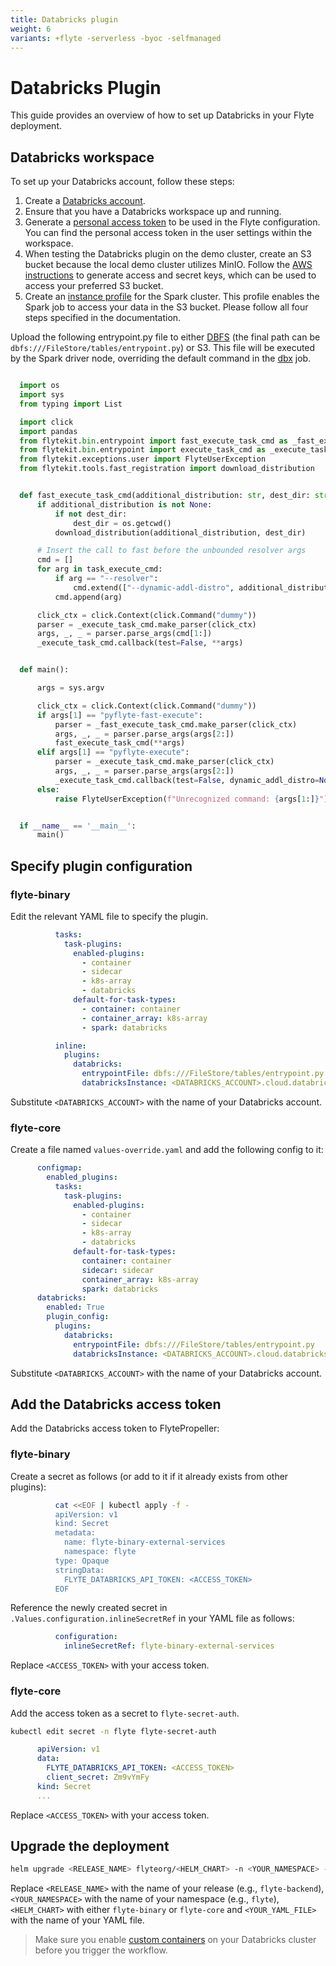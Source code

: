 ```yaml
---
title: Databricks plugin
weight: 6
variants: +flyte -serverless -byoc -selfmanaged
---
```


# Databricks Plugin

This guide provides an overview of how to set up Databricks in your Flyte deployment.

## Databricks workspace

To set up your Databricks account, follow these steps:

1. Create a [Databricks account](https://www.databricks.com/).
2. Ensure that you have a Databricks workspace up and running.
3. Generate a [personal access token](https://docs.databricks.com/dev-tools/auth.html#databricks-personal-ACCESS_TOKEN-authentication) to be used in the Flyte configuration. You can find the personal access token in the user settings within the workspace.
4. When testing the Databricks plugin on the demo cluster, create an S3 bucket because the local demo cluster utilizes MinIO. Follow the [AWS instructions](https://docs.aws.amazon.com/powershell/latest/userguide/pstools-appendix-sign-up.html) to generate access and secret keys, which can be used to access your preferred S3 bucket.
5. Create an [instance profile](https://docs.databricks.com/administration-guide/cloud-configurations/aws/instance-profiles.html) for the Spark cluster. This profile enables the Spark job to access your data in the S3 bucket.
Please follow all four steps specified in the documentation.

Upload the following entrypoint.py file to either
[DBFS](https://docs.databricks.com/archive/legacy/data-tab.html)
(the final path can be ``dbfs:///FileStore/tables/entrypoint.py``) or S3.
This file will be executed by the Spark driver node, overriding the default command in the
[dbx](https://docs.databricks.com/dev-tools/dbx.html) job.

```python

  import os
  import sys
  from typing import List

  import click
  import pandas
  from flytekit.bin.entrypoint import fast_execute_task_cmd as _fast_execute_task_cmd
  from flytekit.bin.entrypoint import execute_task_cmd as _execute_task_cmd
  from flytekit.exceptions.user import FlyteUserException
  from flytekit.tools.fast_registration import download_distribution


  def fast_execute_task_cmd(additional_distribution: str, dest_dir: str, task_execute_cmd: List[str]):
      if additional_distribution is not None:
          if not dest_dir:
              dest_dir = os.getcwd()
          download_distribution(additional_distribution, dest_dir)

      # Insert the call to fast before the unbounded resolver args
      cmd = []
      for arg in task_execute_cmd:
          if arg == "--resolver":
              cmd.extend(["--dynamic-addl-distro", additional_distribution, "--dynamic-dest-dir", dest_dir])
          cmd.append(arg)

      click_ctx = click.Context(click.Command("dummy"))
      parser = _execute_task_cmd.make_parser(click_ctx)
      args, _, _ = parser.parse_args(cmd[1:])
      _execute_task_cmd.callback(test=False, **args)


  def main():

      args = sys.argv

      click_ctx = click.Context(click.Command("dummy"))
      if args[1] == "pyflyte-fast-execute":
          parser = _fast_execute_task_cmd.make_parser(click_ctx)
          args, _, _ = parser.parse_args(args[2:])
          fast_execute_task_cmd(**args)
      elif args[1] == "pyflyte-execute":
          parser = _execute_task_cmd.make_parser(click_ctx)
          args, _, _ = parser.parse_args(args[2:])
          _execute_task_cmd.callback(test=False, dynamic_addl_distro=None, dynamic_dest_dir=None, **args)
      else:
          raise FlyteUserException(f"Unrecognized command: {args[1:]}")


  if __name__ == '__main__':
      main()
```

## Specify plugin configuration

### flyte-binary

Edit the relevant YAML file to specify the plugin.

```yaml
          tasks:
            task-plugins:
              enabled-plugins:
                - container
                - sidecar
                - k8s-array
                - databricks
              default-for-task-types:
                - container: container
                - container_array: k8s-array
                - spark: databricks

          inline:
            plugins:
              databricks:
                entrypointFile: dbfs:///FileStore/tables/entrypoint.py
                databricksInstance: <DATABRICKS_ACCOUNT>.cloud.databricks.com
```

Substitute ``<DATABRICKS_ACCOUNT>`` with the name of your Databricks account.

### flyte-core

Create a file named ``values-override.yaml`` and add the following config to it:

```yaml
      configmap:
        enabled_plugins:
          tasks:
            task-plugins:
              enabled-plugins:
                - container
                - sidecar
                - k8s-array
                - databricks
              default-for-task-types:
                container: container
                sidecar: sidecar
                container_array: k8s-array
                spark: databricks
      databricks:
        enabled: True
        plugin_config:
          plugins:
            databricks:
              entrypointFile: dbfs:///FileStore/tables/entrypoint.py
              databricksInstance: <DATABRICKS_ACCOUNT>.cloud.databricks.com
```
Substitute ``<DATABRICKS_ACCOUNT>`` with the name of your Databricks account.

## Add the Databricks access token

Add the Databricks access token to FlytePropeller:

### flyte-binary

Create a secret as follows (or add to it if it already exists from other plugins):

```bash
          cat <<EOF | kubectl apply -f -
          apiVersion: v1
          kind: Secret
          metadata:
            name: flyte-binary-external-services
            namespace: flyte
          type: Opaque
          stringData:
            FLYTE_DATABRICKS_API_TOKEN: <ACCESS_TOKEN>
          EOF
```
Reference the newly created secret in  ``.Values.configuration.inlineSecretRef`` in your YAML file as follows:

```yaml
          configuration:
            inlineSecretRef: flyte-binary-external-services
```
Replace ``<ACCESS_TOKEN>`` with your access token.

### flyte-core

Add the access token as a secret to ``flyte-secret-auth``.

```bash
kubectl edit secret -n flyte flyte-secret-auth
```

```yaml
      apiVersion: v1
      data:
        FLYTE_DATABRICKS_API_TOKEN: <ACCESS_TOKEN>
        client_secret: Zm9vYmFy
      kind: Secret
      ...
```
Replace ``<ACCESS_TOKEN>`` with your access token.

## Upgrade the deployment


```bash
helm upgrade <RELEASE_NAME> flyteorg/<HELM_CHART> -n <YOUR_NAMESPACE> --values <YOUR_YAML_FILE>
```
Replace ``<RELEASE_NAME>`` with the name of your release (e.g., ``flyte-backend``), ``<YOUR_NAMESPACE>`` with the name of your namespace (e.g., ``flyte``), `<HELM_CHART>` with either `flyte-binary` or `flyte-core` and ``<YOUR_YAML_FILE>`` with the name of your YAML file.

> Make sure you enable [custom containers](https://docs.databricks.com/administration-guide/clusters/container-services.html) on your Databricks cluster before you trigger the workflow.